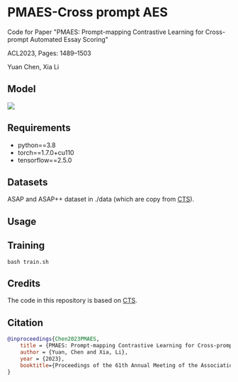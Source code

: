 # **PMAES-Cross prompt AES**

Code for Paper "PMAES: Prompt-mapping Contrastive Learning for Cross-prompt Automated Essay Scoring"

ACL2023, Pages: 1489–1503

Yuan Chen, Xia Li


## **Model**
![](model.png)

## **Requirements**
- python==3.8
- torch==1.7.0+cu110
- tensorflow==2.5.0

## **Datasets**
ASAP and ASAP++ dataset in ./data (which are copy from [CTS](https://github.com/robert1ridley/cross-prompt-trait-scoring)).
## **Usage**

## **Training**
```
bash train.sh
```

## **Credits**
The code in this repository is based on [CTS](https://github.com/robert1ridley/cross-prompt-trait-scoring).

## **Citation**
```bibtex
@inproceedings{Chen2023PMAES,
    title = {PMAES: Prompt-mapping Contrastive Learning for Cross-prompt Automated Essay Scoring},
    author = {Yuan, Chen and Xia, Li},
    year = {2023},
    booktitle={Proceedings of the 61th Annual Meeting of the Association for Computational Linguistics (Volume 1: Long Papers)},
}
```

